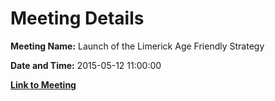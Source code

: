 # Meeting Details

**Meeting Name:** Launch of the Limerick Age Friendly Strategy

**Date and Time:** 2015-05-12 11:00:00

**[Link to Meeting](https://www.limerick.ie/council/whats-on/launch-limerick-age-friendly-strategy)**
